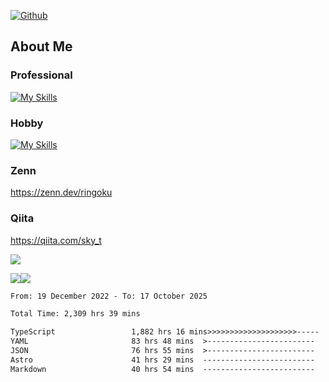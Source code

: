 [![Github](https://img.shields.io/github/followers/skyt-a?label=Follow&style=social)](https://github.com/skyt-a)

## About Me
### Professional
[![My Skills](https://skillicons.dev/icons?i=react,ts,js,nodejs,java,graphql,firebase,githubactions&theme=light)](https://skillicons.dev)
### Hobby
[![My Skills](https://skillicons.dev/icons?i=unity,rust,py&theme=light)](https://skillicons.dev)

### Zenn
https://zenn.dev/ringoku
### Qiita
https://qiita.com/sky_t


![](https://github-profile-summary-cards.vercel.app/api/cards/profile-details?username=skyt-a&theme=default)

![](https://github-profile-summary-cards.vercel.app/api/cards/repos-per-language?username=skyt-a&theme=default)![](https://github-profile-summary-cards.vercel.app/api/cards/stats?username=RinGoku&theme=default)

<!--START_SECTION:waka-->

```txt
From: 19 December 2022 - To: 17 October 2025

Total Time: 2,309 hrs 39 mins

TypeScript                 1,882 hrs 16 mins>>>>>>>>>>>>>>>>>>>>-----   81.50 %
YAML                       83 hrs 48 mins  >------------------------   03.63 %
JSON                       76 hrs 55 mins  >------------------------   03.33 %
Astro                      41 hrs 29 mins  -------------------------   01.80 %
Markdown                   40 hrs 54 mins  -------------------------   01.77 %
```

<!--END_SECTION:waka-->
